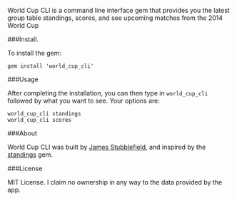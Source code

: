 World Cup CLI is a command line interface gem that provides you the latest group table standings, scores, and see upcoming matches from the 2014 World Cup

###Install.

To install the gem:

    gem install 'world_cup_cli'

###Usage

After completing the installation, you can then type in `world_cup_cli` followed by what you want to see.  Your options are:

    world_cup_cli standings
    world_cup_cli scores

###About

World Cup CLI was built by [James Stubblefield](http://jamiestubblefield.com), and inspired by the [standings](https://github.com/scottluptowski/standings) gem.

###License

MIT License.  I claim no ownership in any way to the data provided by the app.
